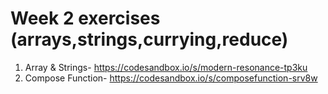 # Week 2 exercises (arrays,strings,currying,reduce)
1. Array & Strings- https://codesandbox.io/s/modern-resonance-tp3ku
2. Compose Function- https://codesandbox.io/s/composefunction-srv8w
